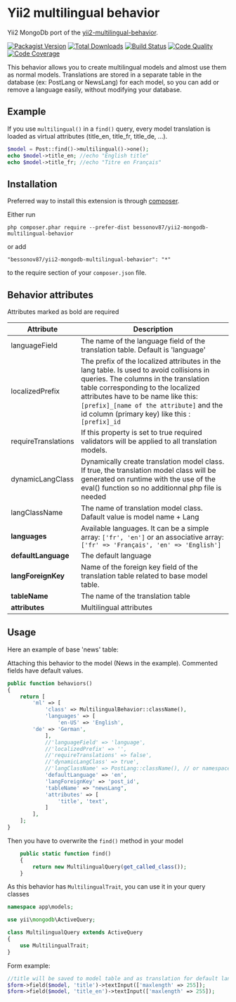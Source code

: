 Yii2 multilingual behavior
==========================
Yii2 MongoDb port of the [yii2-multilingual-behavior](https://github.com/OmgDef/yii2-multilingual-behavior).

[![Packagist Version](https://img.shields.io/packagist/v/omgdef/yii2-multilingual-behavior.svg?style=flat-square)](https://packagist.org/packages/omgdef/yii2-multilingual-behavior)
[![Total Downloads](https://img.shields.io/packagist/dt/omgdef/yii2-multilingual-behavior.svg?style=flat-square)](https://packagist.org/packages/omgdef/yii2-multilingual-behavior)
[![Build Status](https://img.shields.io/travis/OmgDef/yii2-multilingual-behavior/master.svg?style=flat-square)](https://travis-ci.org/OmgDef/yii2-multilingual-behavior)
[![Code Quality](https://img.shields.io/scrutinizer/g/omgdef/yii2-multilingual-behavior/master.svg?style=flat-square)](https://scrutinizer-ci.com/g/OmgDef/yii2-multilingual-behavior)
[![Code Coverage](https://img.shields.io/scrutinizer/coverage/g/omgdef/yii2-multilingual-behavior/master.svg?style=flat-square)](https://scrutinizer-ci.com/g/OmgDef/yii2-multilingual-behavior)

This behavior allows you to create multilingual models and almost use them as normal models. Translations are stored in a separate table in the database (ex: PostLang or NewsLang) for each model, so you can add or remove a language easily, without modifying your database.

Example
-------

If you use `multilingual()` in a `find()` query, every model translation is loaded as virtual attributes (title_en, title_fr, title_de, ...).

```php
$model = Post::find()->multilingual()->one();
echo $model->title_en; //echo "English title"
echo $model->title_fr; //echo "Titre en Français"
```

Installation
------------

Preferred way to install this extension is through [composer](http://getcomposer.org/download/).

Either run

```
php composer.phar require --prefer-dist bessonov87/yii2-mongodb-multilingual-behavior
```

or add

```
"bessonov87/yii2-mongodb-multilingual-behavior": "*"
```

to the require section of your `composer.json` file.

Behavior attributes
------------
Attributes marked as bold are required

Attribute | Description
----------|------------
languageField | The name of the language field of the translation table. Default is 'language'
localizedPrefix | The prefix of the localized attributes in the lang table. Is used to avoid collisions in queries. The columns in the translation table corresponding to the localized attributes have to be name like this: ```[prefix]_[name of the attribute]``` and the id column (primary key) like this : ```[prefix]_id```
requireTranslations | If this property is set to true required validators will be applied to all translation models.
dynamicLangClass | Dynamically create translation model class. If true, the translation model class will be generated on runtime with the use of the eval() function so no additionnal php file is needed
langClassName | The name of translation model class. Dafault value is model name + Lang
**languages** | Available languages. It can be a simple array: ```['fr', 'en']``` or an associative array: ```['fr' => 'Français', 'en' => 'English']```
**defaultLanguage** | The default language
**langForeignKey** | Name of the foreign key field of the translation table related to base model table.
**tableName** | The name of the translation table
**attributes** | Multilingual attributes

Usage
-----

Here an example of base 'news' table:

Attaching this behavior to the model (News in the example). Commented fields have default values.

```php
public function behaviors()
{
    return [
        'ml' => [
            'class' => MultilingualBehavior::className(),
            'languages' => [
                'en-US' => 'English',
		'de' => 'German',
            ],
            //'languageField' => 'language',
            //'localizedPrefix' => '',
            //'requireTranslations' => false',
            //'dynamicLangClass' => true',
            //'langClassName' => PostLang::className(), // or namespace/for/a/class/PostLang
            'defaultLanguage' => 'en',
            'langForeignKey' => 'post_id',
            'tableName' => "newsLang",
            'attributes' => [
                'title', 'text',
            ]
        ],
    ];
}
```

Then you have to overwrite the `find()` method in your model

```php
    public static function find()
    {
        return new MultilingualQuery(get_called_class());
    }
```

As this behavior has ```MultilingualTrait```, you can use it in your query classes

```php
namespace app\models;

use yii\mongodb\ActiveQuery;

class MultilingualQuery extends ActiveQuery
{
    use MultilingualTrait;
}
```

Form example:
```php
//title will be saved to model table and as translation for default language
$form->field($model, 'title')->textInput(['maxlength' => 255]);
$form->field($model, 'title_en')->textInput(['maxlength' => 255]);
```
